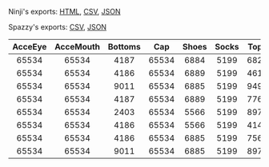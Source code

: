 Ninji's exports: [HTML](https://wuffs.org/acnh/bcsv_140/html/ItemPlayerInitialOutfitBoyAWParam.html), [CSV](https://wuffs.org/acnh/bcsv_140/csv/ItemPlayerInitialOutfitBoyAWParam.csv), [JSON](https://wuffs.org/acnh/bcsv_140/json/ItemPlayerInitialOutfitBoyAWParam.json)

Spazzy's exports: [CSV](https://github.com/McSpazzy/acnh-csv/blob/master/ItemPlayerInitialOutfitBoyAWParam.csv), [JSON](https://github.com/McSpazzy/acnh-json/blob/master/ItemPlayerInitialOutfitBoyAWParam.json)

| AcceEye | AcceMouth | Bottoms | Cap | Shoes | Socks | Tops | UniqueID | Label |
|:--:|:--:|:--:|:--:|:--:|:--:|:--:|:--:|:--:|
| 65534 | 65534 | 4187 | 65534 | 6884 | 5199 | 6820 | 0 | 'BoyAW_0' | 
| 65534 | 65534 | 4186 | 65534 | 6889 | 5199 | 4615 | 1 | 'BoyAW_1' | 
| 65534 | 65534 | 9011 | 65534 | 6885 | 5199 | 9498 | 2 | 'BoyAW_2' | 
| 65534 | 65534 | 4187 | 65534 | 6889 | 5199 | 7761 | 3 | 'BoyAW_3' | 
| 65534 | 65534 | 2403 | 65534 | 5566 | 5199 | 8974 | 4 | 'BoyAW_4' | 
| 65534 | 65534 | 4186 | 65534 | 5566 | 5199 | 4147 | 5 | 'BoyAW_5' | 
| 65534 | 65534 | 4186 | 65534 | 6885 | 5199 | 7568 | 6 | 'BoyAW_6' | 
| 65534 | 65534 | 9011 | 65534 | 6885 | 5199 | 8977 | 7 | 'BoyAW_7' | 
